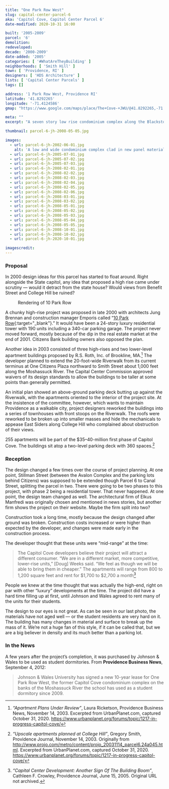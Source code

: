 ```yaml
---
title: "One Park Row West"
slug: capital-center-parcel-6
aka: 'Capitol Cove, Capitol Center Parcel 6'
date-modified: 2020-10-31 16:00

built: '2005-2009'
parcel: '6'
demolition: 
redeveloped: 
decade: '2000-2009'
date-added: '2005'
categories: [ '#WhatAreTheyBuilding' ]
neighborhoods: [ 'Smith Hill' ]
town: [ 'Providence, RI' ]
designers: [ 'HDS Architecture' ]
lists: [ 'Capital Center Parcels' ]
tags: []

address: '1 Park Row West, Providence RI'
latitude: '41.8292265'
longitude: '-71.4124586'
gmap: "https://www.google.com/maps/place/The+Cove-+JWU/@41.8292265,-71.4124586,16z/data=!4m5!3m4!1s0x0:0x8e03cba88075f822!8m2!3d41.8291627!4d-71.4114286"

meta: ""
excerpt: "A seven story low rise condominium complex along the Blackstone River with 255 units — the first phase of a larger residential center"

thumbnail: parcel-6-jh-2008-05-05.jpg

images:
  - url: parcel-6-jh-2002-06-01.jpg
    alt: 'A low and wide condominium complex clad in new panel materials with many notches and bump-outs to break up its large mass. Red brick veneer, tan stucco and alumninum panels comprise the bulk of the facades.'
  - url: parcel-6-jh-2005-07-01.jpg
  - url: parcel-6-jh-2005-07-02.jpg
  - url: parcel-6-jh-2005-07-03.jpg
  - url: parcel-6-jh-2008-02-01.jpg
  - url: parcel-6-jh-2008-02-02.jpg
  - url: parcel-6-jh-2008-02-03.jpg
  - url: parcel-6-jh-2008-02-04.jpg
  - url: parcel-6-jh-2008-02-05.jpg
  - url: parcel-6-jh-2008-02-06.jpg
  - url: parcel-6-jh-2008-03-01.jpg
  - url: parcel-6-jh-2008-03-02.jpg
  - url: parcel-6-jh-2008-05-01.jpg
  - url: parcel-6-jh-2008-05-02.jpg
  - url: parcel-6-jh-2008-05-03.jpg
  - url: parcel-6-jh-2008-05-04.jpg
  - url: parcel-6-jh-2008-05-05.jpg
  - url: parcel-6-jh-2008-10-01.jpg
  - url: parcel-6-jh-2008-10-02.jpg
  - url: parcel-6-jh-2020-10-01.jpg

imagescredit: 
---
```


### Proposal

In 2000 design ideas for this parcel has started to float around. Right alongside the State capitol, any idea that proposed a high rise came under scrutiny — would it detract from the state house? Would views from Benefit Street and College Hill be ruined? 

<figure class="u__img u__img--right" aria-hidden="true">
  <img src="{{ site.propimg_path }}{{ page.slug }}/10-Park-Row.jpg" alt="" />
  <figcaption>
    Rendering of 10 Park Row
  </figcaption>
</figure>

A chunky high-rise project was proposed in late 2000 with architects Jung Brennan and construction manager Emporis called “[10 Park Row](//web.archive.org/web/20040701195848/http://www.emporis.com/en/wm/bu/?id=102335){:target="_blank"}.” It would have been a 24-story luxury residential tower with 190 units including a 340-car parking garage. The project never moved forward, mostly because of the dip in the real estate market at the end of 2001. Citizens Bank building owners also opposed the plan. 

Another idea in 2003 consisted of three high-rises and two lower-level apartment buildings proposed by R.S. Roth, Inc. of Brookline, MA.[^1] The developer planned to extend the 20-foot-wide Riverwalk from its current terminus at One Citizens Plaza northward to Smith Street about 1,000 feet along the Moshassuck River. The Capital Center Commission approved waivers of its design standards to allow the buildings to be taller at some points than generally permitted.

An initial plan showed an above-ground parking deck butting up against the Riverwalk, with the apartments oriented to the interior of the project site. At the insistence of the committee, however, which wants to maintain Providence as a walkable city, project designers reworked the buildings into a series of townhouses with front stoops on the Riverwalk. The roofs were reworked to be broken up into smaller masses and hide the mechanicals to appease East Siders along College Hill who complained about obstruction of their views. 

255 apartments will be part of the $35–40-million first phase of Capitol Cove. The buildings sit atop a two-level parking deck with 360 spaces.[^2]

[^1]: _“Apartment Plans Under Review”_, Laura Ricketson, Providence Business News, November 14, 2003. Excerpted from UrbanPlanet.com, captured October 31, 2020. https://www.urbanplanet.org/forums/topic/1217-in-progress-capitol-cove/

[^2]: _“Upscale apartments planned at College Hill”_, Gregory Smith, Providence Journal, November 14, 2003. Originally from http://www.projo.com/metro/content/projo_20031114_parcel6.24a045.html. Excerpted from UrbanPlanet.com, captured October 31, 2020. https://www.urbanplanet.org/forums/topic/1217-in-progress-capitol-cove/


### Reception

The design changed a few times over the course of project planning. At one point, Stillman Street (between the Avalon Complex and the parking lots behind Citizens) was supposed to be extended though Parcel 6 to Canal Street, splitting the parcel in two. There were going to be two phases to this project, with phase 2 being a residential tower. That never happened. At one point, the design team changed as well. The architectural firm of Elkus Manfredi was originally chosen and mentioned in news stories, but another firm shows the project on their website. Maybe the firm split into two? 

Construction took a long time, mostly because the design changed after ground was broken. Construction costs increased or were higher than expected by the developer, and changes were made early in the construction process. 

The developer thought that these units were “mid-range” at the time:

> The Capitol Cove developers believe their project will attract a different consumer. “We are in a different market, more competitive, lower-rise units,” [Doug] Weeks said. “We feel as though we will be able to bring them in cheaper.” The apartments will range from 800 to 1,200 square feet and rent for $1,700 to $2,700 a month[^3]

[^3]: _“Capital Center Development: Another Sign Of The Building Boom”_, Cathleen F. Crowley, Providence Journal, June 15, 2005. Original URL not archived. 

People we knew at the time thought that was actually the high-end, right on par with other “luxury” developments at the time. The project did have a hard time filling up at first, until Johnson and Wales agreed to rent many of the units for their students. 

The design to our eyes is not great. As can be seen in our last photo, the materials have not aged well — or the student residents are very hard on it. The building has many changes in material and surface to break up the mass of it. We’re not a huge fan of this style, if it can be called that, but we are a big believer in density and its much better than a parking lot. 


### In the News

A few years after the project’s completion, it was purchased by Johnson & Wales to be used as student dormitories. From **Providence Business News**, September 4, 2012:

> Johnson & Wales University has signed a new 10-year lease for One Park Row West, the former Capitol Cove condominium complex on the banks of the Moshassuck River the school has used as a student dormitory since 2009.

